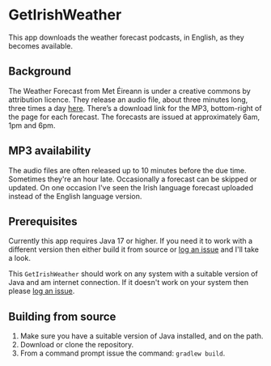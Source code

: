 # GetIrishWeather

This app downloads the weather forecast podcasts, in English, as they becomes
available.

## Background

The Weather Forecast from Met Éireann is under a creative commons by attribution
licence. They release an audio file, about three minutes long, three times a day
[here](https://audioboom.com/channels/5003380-weather-forecast-from-met-eireann).
There’s a download link for the MP3, bottom-right of the page for each forecast.
The forecasts are issued at approximately 6am, 1pm and 6pm.

## MP3 availability

The audio files are often released up to 10 minutes before the due time.
Sometimes they're an hour late. Occasionally a forecast can be skipped or
updated. On one occasion I've seen the Irish language forecast uploaded instead
of the English language version.

## Prerequisites

Currently this app requires Java 17 or higher. If you need it to work with a
different version then either build it from source or [log an issue][issue] and
I'll take a look.

This `GetIrishWeather` should work on any system with a suitable version of Java
and am internet connection. If it doesn't work on your system then please [log
an issue][issue].

[issue]: https://github.com/TerryEbdon/GetIrishWeather/issues

## Building from source

1. Make sure you have a suitable version of Java installed, and on the path.
2. Download or clone the repository.
3. From a command prompt issue the command: `gradlew build`.
